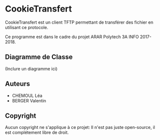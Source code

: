 # CookieTransfert #

CookieTransfert est un client TFTP permettant de transférer des fichier en utilisant ce protocole.

Ce programme est dans le cadre du projet ARAR Polytech 3A INFO 2017-2018.

## Diagramme de Classe ##
(Inclure un diagramme ici)

## Auteurs ##
* CHEMOUL Léa
* BERGER Valentin

## Copyright ##
Aucun copyright ne s'applique à ce projet: Il n'est pas juste open-source, il est complétement libre de droit.
